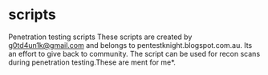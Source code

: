 # scripts
Penetration testing scripts
These scripts are created by g0td4un1k@gmail.com and belongs to pentestknight.blogspot.com.au.
Its an effort to give back to community. The script can be used for recon scans during penetration testing.These are ment for me*.
